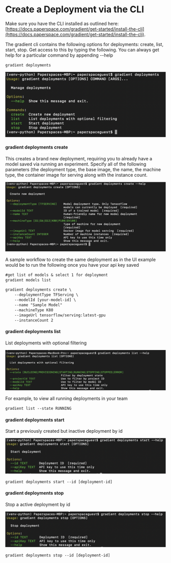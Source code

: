 # Create a Deployment via the CLI

Make sure you have the CLI installed as outlined here: [https://docs.paperspace.com/gradient/get-started/install-the-cli](https://docs.paperspace.com/gradient/get-started/install-the-cli). 

The gradient cli contains the following options for deployments: create, list, start, stop. Get access to this by typing the following. You can always get help for a particular command by appending --help

```text
gradient deployments
```

![](../.gitbook/assets/screen-shot-2019-06-24-at-10.57.30-pm.png)

#### gradient deployments create

This creates a brand new deployment, requiring you to already have a model saved via running an experiment. Specify all of the following parameters \(the deployment type, the base image, the name, the machine type, the container image for serving along with the instance count.  

![](../.gitbook/assets/screen-shot-2019-06-24-at-10.57.59-pm.png)

A sample workflow to create the same deployment as in the UI example would be to run the following once you have your api key saved

```text
#get list of models & select 1 for deployment
gradient models list
```

```text
gradient deployments create \
    --deploymentType TFServing \
    --modelId [your-model-id] \
    --name "Sample Model"
    --machineType K80
    --imageUrl tensorflow/serving:latest-gpu
    --instanceCount 2
```

#### gradient deployments list

List deployments with optional filtering

![](../.gitbook/assets/screen-shot-2019-06-25-at-2.59.35-pm.png)

For example, to view all running deployments in your team

```text
gradient list --state RUNNING
```

#### gradient deployments start

Start a previously created but inactive deployment by id

![](../.gitbook/assets/screen-shot-2019-06-24-at-10.58.55-pm.png)

```text
gradient deployments start --id [deployment-id]
```

#### gradient deployments stop

Stop a active deployment by id

![](../.gitbook/assets/screen-shot-2019-06-24-at-10.59.08-pm.png)

```text
gradient deployments stop --id [deployment-id]
```

